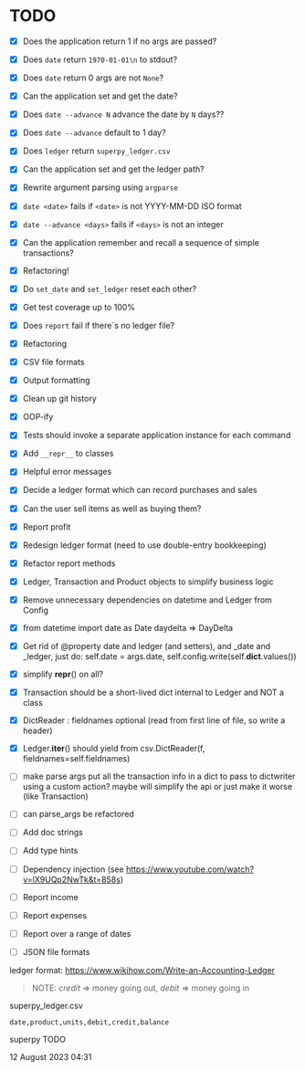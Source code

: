 # TODO

- [x] Does the application return 1 if no args are passed?
- [x] Does `date` return `1970-01-01\n` to stdout?
- [x] Does `date` return 0 args are not `None`?
- [x] Can the application set and get the date?
- [x] Does `date --advance N` advance the date by `N` days??
- [x] Does `date --advance` default to 1 day?
- [x] Does `ledger` return `superpy_ledger.csv`
- [x] Can the application set and get the ledger path?
- [x] Rewrite argument parsing using `argparse`
- [x] `date <date>` fails if `<date>` is not YYYY-MM-DD ISO format
- [x] `date --advance <days>` fails if `<days>` is not an integer
- [x] Can the application remember and recall a sequence of simple transactions?
- [x] Refactoring!
- [x] Do `set_date` and `set_ledger` reset each other?
- [x] Get test coverage up to 100%
- [x] Does `report` fail if there`s no ledger file?
- [x] Refactoring
- [x] CSV file formats
- [x] Output formatting
- [x] Clean up git history
- [x] OOP-ify
- [x] Tests should invoke a separate application instance for each command
- [x] Add `__repr__` to classes
- [X] Helpful error messages
- [x] Decide a ledger format which can record purchases and sales
- [x] Can the user sell items as well as buying them?
- [x] Report profit
- [x] Redesign ledger format (need to use double-entry bookkeeping)
- [x] Refactor report methods
- [x] Ledger, Transaction and Product objects to simplify business logic
- [x] Remove unnecessary dependencies on datetime and Ledger from Config
- [x] from datetime import date as Date daydelta => DayDelta
- [x] Get rid of @property date and ledger (and setters), and _date and _ledger, just do: self.date = args.date, self.config.write(self.__dict__.values())
- [x] simplify __repr__() on all?
- [x] Transaction should be a short-lived dict internal to Ledger and NOT a class
- [x] DictReader : fieldnames optional (read from first line of file, so write a header)
- [x] Ledger.__iter__() should yield from csv.DictReader(f, fieldnames=self.fieldnames)
- [ ] make parse args put all the transaction info in a dict to pass to dictwriter using a custom action? maybe will simplify the api or just make it worse (like Transaction)
- [ ] can parse_args be refactored
- [ ] Add doc strings
- [ ] Add type hints
- [ ] Dependency injection (see <https://www.youtube.com/watch?v=lX9UQp2NwTk&t=858s>)
- [ ] Report income
- [ ] Report expenses
- [ ] Report over a range of dates
- [ ] JSON file formats


ledger format: <https://www.wikihow.com/Write-an-Accounting-Ledger>

> NOTE: *credit* => money going out, *debit* => money going in

superpy_ledger.csv
```
date,product,units,debit,credit,balance
```


superpy TODO

12 August 2023
04:31
